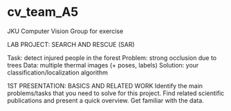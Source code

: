 # cv_team_A5
JKU Computer Vision Group for exercise


LAB PROJECT: SEARCH AND RESCUE (SAR)

Task: detect injured people in the forest
Problem: strong occlusion due to trees
Data: multiple thermal images (+ poses, labels)
Solution: your classification/localization algorithm


1ST PRESENTATION: BASICS AND RELATED WORK
Identify the main problems/tasks that you need to solve for this project.
Find related scientific publications and present a quick overview.
Get familiar with the data.
